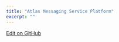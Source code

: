 ```yaml
---
title: "Atlas Messaging Service Platform"
excerpt: ""
---
```



<a class="edit-on-github" href="https://github.com/sinch/docs/blob/master/docs/atlas-platform/atlas-messaging-service-platform.md">Edit on GitHub</a>